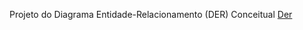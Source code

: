 Projeto do Diagrama Entidade-Relacionamento (DER) Conceitual
[Der](./screenshot-1757877701984.png)

